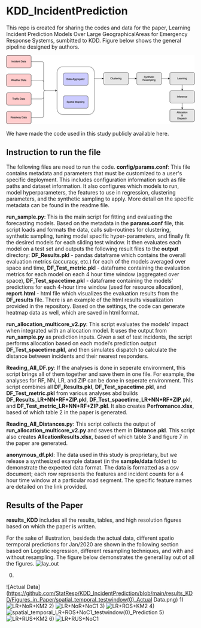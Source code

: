 # KDD_IncidentPrediction
This repo is created for sharing the codes and data for the paper, Learning Incident Prediction Models Over Large GeographicalAreas for Emergency Response Systems, sumbitted to KDD. Figure below shows the general pipeline designed by authors. 

![pipeline_updated](https://github.com/StatResp/KDD_IncidentPrediction/blob/main/results_KDD/Figures_in_Paper/pipeline_updated.png)

We have made the code used in this study publicly available here.   

## Instruction to run the file  
The following files are need to run the code. 
**config/params.conf**: This file contains metadata and parameters that must be customized to a user's specific deployment. This includes configuration information such as file paths and dataset information. It also configures which models to run, model hyperparameters, the features to use in regression, clustering parameters, and the synthetic sampling to apply. More detail on the specific metadata can be found in the readme file.
    
**run_sample.py**: This is the main script for fitting and evaluating the forecasting models. Based on the metadata in the **params.conf** file, this script loads and formats the data, calls sub-routines for clustering, synthetic sampling, tuning model specific hyper-parameters, and finally fit the desired models for each sliding test window. It then evaluates each model on a test set and outputs the following result files to the **output** directory: **DF_Results.pkl** - pandas dataframe which contains the overall evaluation metrics (accuracy, etc.) for each of the models averaged over space and time, **DF_Test_metric.pkl** - dataframe containing the evaluation metrics for each model on each 4 hour time window (aggregated over space), **DF_Test_spacetime.pkl** - dataframe containing the models' predictions for each 4-hour time window (used for resource allocation), **report.html** - html file which visualizes the evaluation results from the **DF_results** file. There is an example of the html results visualization provided in the repository. Based on the settings, the code can generate heatmap data as well, which are saved in html format. 
    
**run_allocation_multicore_v2.py**: This script evaluates the models’ impact when integrated with an allocation model. It uses the output from **run\_sample.py** as prediction inputs. Given a set of test incidents, the script performs allocation based on each model’s prediction output **DF_Test\_spacetime.pkl**, and then simulates dispatch to calculate the distance between incidents and their nearest responders. 


**Reading_All_DF.py**: If the analyses is done in seperate environment, this script brings all of them together and save them in one file. For example, the analyses for RF, NN, LR, and ZIP can be done in seperate environment. This script combines all **DF_Results.pkl**, **DF_Test_spacetime.pkl**, and **DF_Test_metric.pkl** from various analyses abd builds **DF_Results_LR+NN+RF+ZIP.pkl**, **DF_Test_spacetime_LR+NN+RF+ZIP.pkl**, and **DF_Test_metric_LR+NN+RF+ZIP.pkl**.  It also creates **Perfromance.xlsx**, based of which table 2 in the paper is generated. 


**Reading_All_Distances.py**: This script collects the output of **run_allocation_multicore_v2.py** and saves them in **Distance.pkl**. This script also creates **AllcationResults.xlsx**, based of which table 3 and figure 7 in the paper are generated. 



**anonymous_df.pkl**: The data used in this study is proprietary, but we release a synthesized example dataset (in the **sample/data** folder) to demonstrate the expected data format. The data is formatted as a csv document; each row represents the features and incident counts for a 4 hour time window at a particular road segment. The specific feature names are detailed on the link provided. 



## Results of the Paper
**results_KDD** includes all the results, tables, and high resolution figures based on which the paper is written. 

For the sake of illustration, besideds the actual data, different spatio termporal predictions for Jan/2020 are shown in the following section based on Logistic regression, different resampling techniques, and with and without resampling. The figure below demonstrates the general lay out of all the figures. 
![lay_out](https://github.com/StatResp/KDD_IncidentPrediction/blob/main/results_KDD/Figures_in_Paper/lay_out.png)



0)
![Actual Data](https://github.com/StatResp/KDD_IncidentPrediction/blob/main/results_KDD/Figures_in_Paper/spatial_temporal_testwindow(0)_Actual Data.png)
1)
![LR+NoR+KM2](https://github.com/StatResp/KDD_IncidentPrediction/blob/main/results_KDD/Figures_in_Paper/spatial_temporal_LR+NoR+KM2_testwindow(0)_Prediction.png)
2)
![LR+NoR+NoC1](https://github.com/StatResp/KDD_IncidentPrediction/blob/main/results_KDD/Figures_in_Paper/spatial_temporal_LR+NoR+NoC1_testwindow(0)_Prediction.png)
3)
![LR+ROS+KM2](https://github.com/StatResp/KDD_IncidentPrediction/blob/main/results_KDD/Figures_in_Paper/spatial_temporal_LR+ROS+KM2_testwindow(0)_Prediction.png)
4)
![spatial_temporal_LR+ROS+NoC1_testwindow(0)_Prediction](https://github.com/StatResp/KDD_IncidentPrediction/blob/main/results_KDD/Figures_in_Paper/spatial_temporal_LR+ROS+NoC1_testwindow(0)_Prediction.png)
5)
![LR+RUS+KM2](https://github.com/StatResp/KDD_IncidentPrediction/blob/main/results_KDD/Figures_in_Paper/spatial_temporal_LR+RUS+KM2_testwindow(0)_Prediction.png)
6)
![LR+RUS+NoC1](https://github.com/StatResp/KDD_IncidentPrediction/blob/main/results_KDD/Figures_in_Paper/spatial_temporal_LR+RUS+NoC1_testwindow(0)_Prediction.png)





